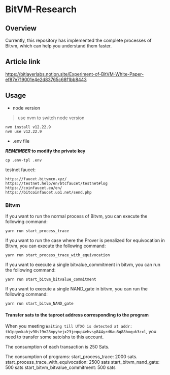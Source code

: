 # BitVM-Research
## Overview
Currently, this repository has implemented the complete processes of Bitvm, which can help you understand them faster.

## Article link

https://bitlayerlabs.notion.site/Experiment-of-BitVM-White-Paper-ef87e719001e4e2d83765c68f1bb8443

## Usage

* node version
> use nvm to switch node version
```
nvm install v12.22.9
nvm use v12.22.9
```

* .env file

***REMEMBER* to modify the private key**

```
cp .env-tpl .env
```

testnet faucet:
```
https://faucet.bitvmcn.xyz/
https://testnet.help/en/btcfaucet/testnet#log
https://coinfaucet.eu/en/
https://bitcoinfaucet.uo1.net/send.php
```

### Bitvm
If you want to run the normal process of Bitvm, you can execute the following command:
```
yarn run start_process_trace
```
If you want to run the case where the Prover is penalized for equivocation in Bitvm, you can execute the following command:
```
yarn run start_process_trace_with_equivocation
```
If you want to execute a single bitvalue_commitment in bitvm, you can run the following command:
```
yarn run start_bitvm_bitvalue_commitment
```
If you want to execute a single NAND_gate in bitvm, you can run the following command:
```
yarn run start_bitvm_NAND_gate
```

#### Transfer sats to the taproot address corresponding to the program

When you meeting `Waiting till UTXO is detected at addr: tb1pqnvkahjv98sl9m28mpyhejx23jequp4ehvsy844yrd6au8q88hxquk3zxl`,
you need to transfer some satoishs to this account.

The consumption of each transaction is 250 Sats.

The consumption of programs: 
start_process_trace: 2000 sats. 
start_process_trace_with_equivocation: 2500 sats
start_bitvm_nand_gate: 500 sats
start_bitvm_bitvalue_commitment: 500 sats


